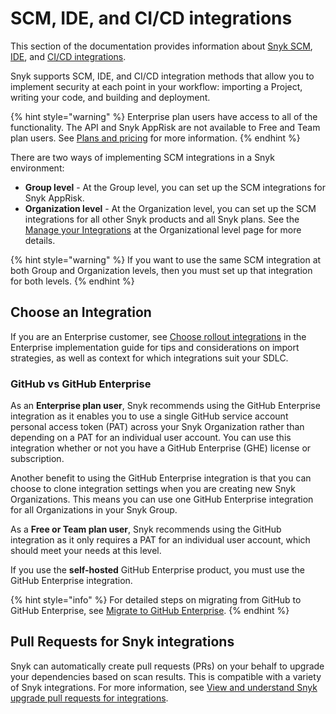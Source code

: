 # SCM, IDE, and CI/CD integrations

This section of the documentation provides information about [Snyk SCM](snyk-scm-integrations/), [IDE](snyk-ide-plugins-and-extensions/), and [CI/CD integrations](snyk-ci-cd-integrations/).

Snyk supports SCM, IDE, and CI/CD integration methods that allow you to implement security at each point in your workflow: importing a Project, writing your code, and building and deployment.

{% hint style="warning" %}
Enterprise plan users have access to all of the functionality. The API and Snyk AppRisk are not available to Free and Team plan users. See [Plans and pricing](https://snyk.io/plans/) for more information.
{% endhint %}

There are two ways of implementing SCM integrations in a Snyk environment:

* **Group level** - At the Group level, you can set up the SCM integrations for Snyk AppRisk.&#x20;
* **Organization level** - At the Organization level, you can set up the SCM integrations for all other Snyk products and all Snyk plans. See the [Manage your Integrations](../getting-started/snyk-web-ui.md) at the Organizational level page for more details.&#x20;

{% hint style="warning" %}
If you want to use the same SCM integration at both Group and Organization levels, then you must set up that integration for both levels.
{% endhint %}

## Choose an Integration

If you are an Enterprise customer, see [Choose rollout integrations](../implement-snyk/team-implementation-guide/phase-1-discovery-and-planning/choose-rollout-integrations.md) in the Enterprise implementation guide for tips and considerations on import strategies, as well as context for which integrations suit your SDLC.

### GitHub vs GitHub Enterprise

As an **Enterprise plan user**, Snyk recommends using the GitHub Enterprise integration as it enables you to use a single GitHub service account personal access token (PAT) across your Snyk Organization rather than depending on a PAT for an individual user account. You can use this integration whether or not you have a GitHub Enterprise (GHE) license or subscription.

Another benefit to using the GitHub Enterprise integration is that you can choose to clone integration settings when you are creating new Snyk Organizations. This means you can use one GitHub Enterprise integration for all Organizations in your Snyk Group.

As a **Free or Team plan user**, Snyk recommends using the GitHub integration as it only requires a PAT for an individual user account, which should meet your needs at this level.

If you use the **self-hosted** GitHub Enterprise product, you must use the GitHub Enterprise integration.

{% hint style="info" %}
For detailed steps on migrating from GitHub to GitHub Enterprise, see [Migrate to GitHub Enterprise](snyk-scm-integrations/github.md#migrate-to-the-github-enterprise-integration).
{% endhint %}

## Pull Requests for Snyk integrations

Snyk can automatically create pull requests (PRs) on your behalf to upgrade your dependencies based on scan results. This is compatible with a variety of Snyk integrations. For more information, see [View and understand Snyk upgrade pull requests for integrations](broken-reference).
